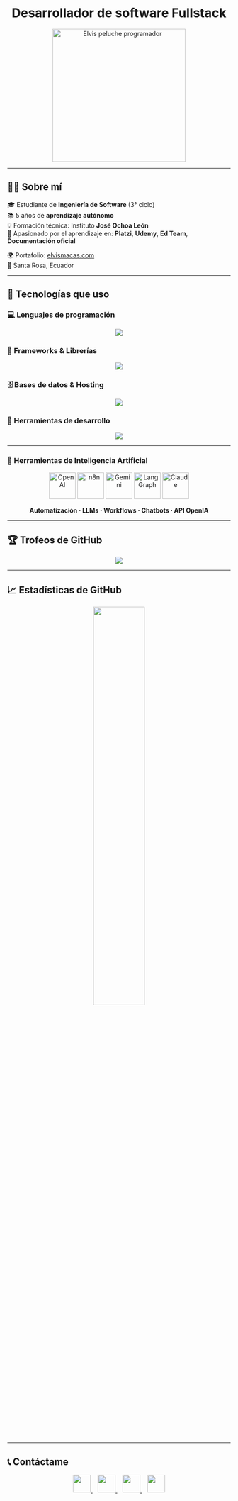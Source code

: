 <!-- Encabezado de bienvenida con animación -->
<h1 align="center">
 Desarrollador de software Fullstack
</h1>

<!-- Imagen tipo peluche -->
<p align="center">
  <img src="https://res.cloudinary.com/dtip3fys3/image/upload/v1743821327/fhia3i2h7puufrogxdii.png" width="300" alt="Elvis peluche programador" />
</p>

---

## 👨‍💻 Sobre mí

🎓 Estudiante de **Ingeniería de Software** (3° ciclo)  
📚 5 años de **aprendizaje autónomo**  
💡 Formación técnica: Instituto **José Ochoa León**  
🧠 Apasionado por el aprendizaje en: **Platzi**, **Udemy**, **Ed Team**, **Documentación oficial**  

🌍 Portafolio: [elvismacas.com](https://elvismacas.com)  
📍 Santa Rosa, Ecuador  

---

## 🚀 Tecnologías que uso

### 💻 Lenguajes de programación

<p align="center">
  <img src="https://skillicons.dev/icons?i=html,css,js,php,py,java" />
</p>

### 🧩 Frameworks & Librerías

<p align="center">
  <img src="https://skillicons.dev/icons?i=react,redux,laravel,bootstrap,jquery,sass,tailwind,vite,materialui,yarn,npm,wordpress" />
</p>

### 🗄️ Bases de datos & Hosting

<p align="center">
  <img src="https://skillicons.dev/icons?i=postgres,mysql,mongodb,firebase,heroku,gcp,codepen" />
</p>

### 🧰 Herramientas de desarrollo

<p align="center">
  <img src="https://skillicons.dev/icons?i=git,github,linux,nginx,netlify,vscode,androidstudio,pycharm,sublime,postman,arduino,windows,ubuntu,kali,ps,xd,powershell,pr,stackoverflow" />
</p>

---

### 🤖 Herramientas de Inteligencia Artificial

<p align="center">
  <!-- OpenAI -->
  <img src="https://static.vecteezy.com/system/resources/previews/022/227/364/non_2x/openai-chatgpt-logo-icon-free-png.png" alt="OpenAI" width="60" />
  
  <!-- n8n -->
  <img src="https://dn721904.ca.archive.org/0/items/github.com-n8n-io-n8n_-_2022-02-08_08-17-24/cover.jpg" alt="n8n" width="60" />

  <!-- Gemini -->
  <img src="https://brandlogo.org/wp-content/uploads/2024/06/Gemini-Icon-300x300.png.webp" alt="Gemini" width="60" />

  <!-- LangGraph -->
  <img src="https://registry.npmmirror.com/@lobehub/icons-static-png/1.43.0/files/dark/langchain.png" alt="LangGraph" width="60" />

  <!-- Claude (Anthropic) -->
  <img src="https://img.icons8.com/fluent/512/claude.png" alt="Claude" width="60" />

</p>

<p align="center"><strong>Automatización · LLMs · Workflows · Chatbots · API OpenIA</strong></p>

---

## 🏆 Trofeos de GitHub

<p align="center">
  <img src="https://github-profile-trophy.vercel.app/?username=Elvis-WDev&theme=onedark&row=2&column=4" />
</p>

---

## 📈 Estadísticas de GitHub

<p align="center">
  <img src="https://github-readme-stats.vercel.app/api/top-langs/?username=Elvis-WDev&theme=vue-dark&show_icons=true&hide_border=true&layout=compact" width="48%" />
</p>

---

## 📞 Contáctame

<p align="center">
  <a href="https://api.whatsapp.com/send/?phone=593983987321&text=¡Hola+Elvis!+Me+gustaría+trabajar+contigo." target="_blank">
    <img src="https://upload.wikimedia.org/wikipedia/commons/6/6b/WhatsApp.svg" width="40" />
  </a>
  &nbsp;&nbsp;
  <a href="mailto:elvis-michael2001@hotmail.com" target="_blank">
    <img src="https://upload.wikimedia.org/wikipedia/commons/4/4e/Gmail_Icon.png" width="40" />
  </a>
  &nbsp;&nbsp;
  <a href="https://www.linkedin.com/in/elvismacas/" target="_blank">
    <img src="https://cdn-icons-png.flaticon.com/512/174/174857.png" width="40" />
  </a>
  &nbsp;&nbsp;
  <a href="https://elvismacas.com/" target="_blank">
    <img src="https://cdn-icons-png.flaticon.com/512/841/841364.png" width="40" />
  </a>
</p>
